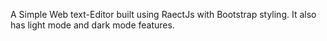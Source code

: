 A Simple Web text-Editor built using RaectJs with Bootstrap styling.
It also has light mode and dark mode features.
